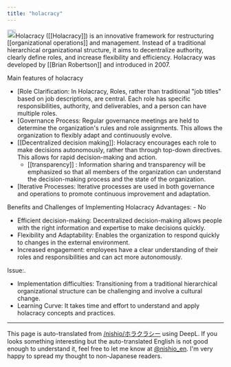 ```yaml
---
title: "holacracy"
---
```


<img src='https://scrapbox.io/api/pages/nishio-en/gpt/icon' alt='gpt.icon' height="19.5"/>Holacracy ([[Holacracy]]) is an innovative framework for restructuring [[organizational operations]] and management. Instead of a traditional hierarchical organizational structure, it aims to decentralize authority, clearly define roles, and increase flexibility and efficiency. Holacracy was developed by [[Brian Robertson]] and introduced in 2007.

Main features of holacracy
- [Role Clarification: In Holacracy, Roles, rather than traditional "job titles" based on job descriptions, are central. Each role has specific responsibilities, authority, and deliverables, and a person can have multiple roles.
- [Governance Process: Regular governance meetings are held to determine the organization's rules and role assignments. This allows the organization to flexibly adapt and continuously evolve.
- [[Decentralized decision making]]: Holacracy encourages each role to make decisions autonomously, rather than through top-down directives. This allows for rapid decision-making and action.
    - [[transparency]] : Information sharing and transparency will be emphasized so that all members of the organization can understand the decision-making process and the state of the organization.
- [Iterative Processes: Iterative processes are used in both governance and operations to promote continuous improvement and adaptation.

Benefits and Challenges of Implementing Holacracy
Advantages: - No
- Efficient decision-making: Decentralized decision-making allows people with the right information and expertise to make decisions quickly.
- Flexibility and Adaptability: Enables the organization to respond quickly to changes in the external environment.
- Increased engagement: employees have a clear understanding of their roles and responsibilities and can act more autonomously.

Issue:.
- Implementation difficulties: Transitioning from a traditional hierarchical organizational structure can be challenging and involve a cultural change.
- Learning Curve: It takes time and effort to understand and apply holacracy concepts and practices.

---
This page is auto-translated from [/nishio/ホラクラシー](https://scrapbox.io/nishio/ホラクラシー) using DeepL. If you looks something interesting but the auto-translated English is not good enough to understand it, feel free to let me know at [@nishio_en](https://twitter.com/nishio_en). I'm very happy to spread my thought to non-Japanese readers.